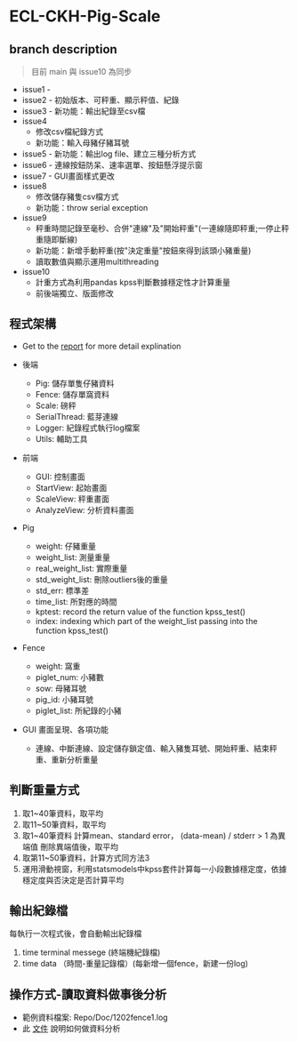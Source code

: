 # ECL-CKH-Pig-Scale

## branch description
> 目前 main 與 issue10 為同步
* issue1 - 
* issue2 - 初始版本、可秤重、顯示秤值、紀錄
* issue3 - 新功能：輸出紀錄至csv檔
* issue4
  - 修改csv檔紀錄方式
  - 新功能：輸入母豬仔豬耳號
* issue5 - 新功能：輸出log file、建立三種分析方式
* issue6 - 連線按鈕防呆、速率選單、按鈕懸浮提示窗
* issue7 - GUI畫面樣式更改
* issue8 
  - 修改儲存豬隻csv檔方式
  - 新功能：throw serial exception
* issue9
  - 秤重時間記錄至毫秒、合併"連線"及"開始秤重"(一連線隨即秤重;一停止秤重隨即斷線)
  - 新功能：新增手動秤重(按"決定重量"按鈕來得到該頭小豬重量)
  - 讀取數值與顯示運用multithreading
* issue10
  - 計重方式為利用pandas kpss判斷數據穩定性才計算重量
  - 前後端獨立、版面修改

## 程式架構
* Get to the [report](Pig_Scale_report2.0.pdf) for more detail explination
* 後端
  - Pig: 儲存單隻仔豬資料
  - Fence: 儲存單窩資料
  - Scale: 磅秤
  - SerialThread: 藍芽連線
  - Logger: 紀錄程式執行log檔案
  - Utils: 輔助工具
* 前端
  - GUI: 控制畫面
  - StartView: 起始畫面
  - ScaleView: 秤重畫面
  - AnalyzeView: 分析資料畫面

* Pig
  - weight: 仔豬重量
  - weight_list: 測量重量
  - real_weight_list: 實際重量
  - std_weight_list: 刪除outliers後的重量
  - std_err: 標準差
  - time_list: 所對應的時間
  - kptest: record the return value of the function kpss_test()
  - index: indexing which part of the weight_list passing into the function kpss_test()

* Fence
  - weight: 窩重
  - piglet_num: 小豬數
  - sow: 母豬耳號
  - pig_id: 小豬耳號
  - piglet_list: 所紀錄的小豬

* GUI 畫面呈現、各項功能
  - 連線、中斷連線、設定儲存鎖定值、輸入豬隻耳號、開始秤重、結束秤重、重新分析重量

## 判斷重量方式
1.  取1~40筆資料，取平均
2.  取11~50筆資料，取平均
3.  取1~40筆資料
    計算mean、standard error，
    (data-mean) / stderr > 1 為異端值
    刪除異端值後，取平均
4.  取第11~50筆資料，計算方式同方法3
5.  運用滑動視窗，利用statsmodels中kpss套件計算每一小段數據穩定度，依據穩定度與否決定是否計算平均

## 輸出紀錄檔
每執行一次程式後，會自動輸出紀錄檔
1. time terminal messege (終端機紀錄檔)
2. time data （時間-重量記錄檔）(每新增一個fence，新建一份log) 

## 操作方式-讀取資料做事後分析
- 範例資料檔案: Repo/Doc/1202fence1.log
- 此 [文件](AnalyzeDataManual.md)  說明如何做資料分析

